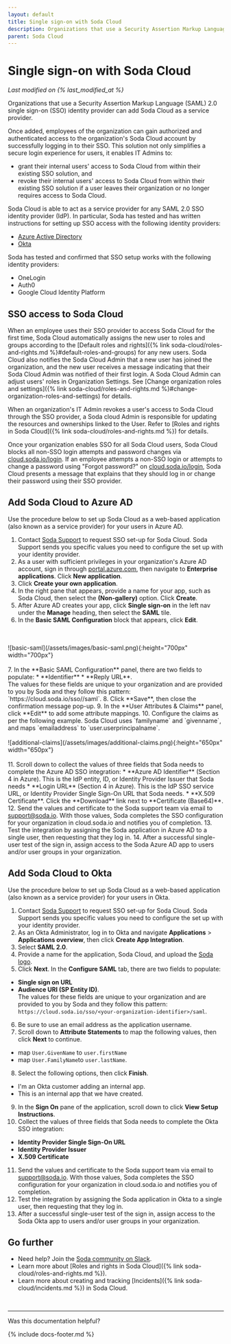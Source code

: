 ```yaml
---
layout: default
title: Single sign-on with Soda Cloud
description: Organizations that use a Security Assertion Markup Language (SAML) 2.0 single sign-on (SSO) identity provider can add Soda Cloud as a service provider.
parent: Soda Cloud
---
```


# Single sign-on with Soda Cloud
*Last modified on {% last_modified_at %}*

Organizations that use a Security Assertion Markup Language (SAML) 2.0 single sign-on (SSO) identity provider can add Soda Cloud as a service provider. 

Once added, employees of the organization can gain authorized and authenticated access to the organization's Soda Cloud account by successfully logging in to their SSO. This solution not only simplifies a secure login experience for users, it enables IT Admins to:

* grant their internal users' access to Soda Cloud from within their existing SSO solution, and
* revoke their internal users' access to Soda Cloud from within their existing SSO solution if a user leaves their organization or no longer requires access to Soda Cloud.

Soda Cloud is able to act as a service provider for any SAML 2.0 SSO identity provider (IdP). In particular, Soda has tested and has written instructions for setting up SSO access with the following identity providers: 

* [Azure Active Directory](#add-soda-cloud-to-azure-ad)
* [Okta](#add-soda-cloud-to-okta)

Soda has tested and confirmed that SSO setup works with the following identity providers:

* OneLogin
* Auth0 
* Google Cloud Identity Platform

## SSO access to Soda Cloud

When an employee uses their SSO provider to access Soda Cloud for the first time, Soda Cloud automatically assigns the new user to roles and groups according to the [Default roles and rights]({% link soda-cloud/roles-and-rights.md %}#default-roles-and-groups) for any new users. Soda Cloud also notifies the Soda Cloud Admin that a new user has joined the organization, and the new user receives a message indicating that their Soda Cloud Admin was notified of their first login. A Soda Cloud Admin can adjust users' roles in Organization Settings. See [Change organization roles and settings]({% link soda-cloud/roles-and-rights.md %}#change-organization-roles-and-settings) for details.

When an organization's IT Admin revokes a user's access to Soda Cloud through the SSO provider, a Soda cloud Admin is responsible for updating the resources and ownerships linked to the User. Refer to [Roles and rights in Soda Cloud]({% link soda-cloud/roles-and-rights.md %}) for details.

Once your organization enables SSO for all Soda Cloud users, Soda Cloud blocks all non-SSO login attempts and password changes via <a href="http://cloud.soda.io/login" target="_blank">cloud.soda.io/login<a/>. If an employee attempts a non-SSO login or attempts to change a password using "Forgot password?" on <a href="http://cloud.soda.io/login" target="_blank">cloud.soda.io/login<a/>, Soda Cloud presents a message that explains that they should log in or change their password using their SSO provider. 


## Add Soda Cloud to Azure AD

Use the procedure below to set up Soda Cloud as a web-based application (also known as a service provider) for your users in Azure AD.

1. Contact <a href="mailto:support@soda.io">Soda Support</a> to request SSO set-up for Soda Cloud. Soda Support sends you specific values you need to configure the set up with your identity provider.
2. As a user with sufficient privileges in your organization's Azure AD account, sign in through <a href="http://portal.azure.com" target="_blank">portal.azure.com<a/>, then navigate to **Enterprise applications**. Click **New application**.
3. Click **Create your own application**.
4. In the right pane that appears, provide a name for your app, such as Soda Cloud, then select the **(Non-gallery)** option. Click **Create**.
5. After Azure AD creates your app, click **Single sign-on** in the left nav under the **Manage** heading, then select the **SAML** tile.
6. In the **Basic SAML Configuration** block that appears, click **Edit**.
<br />
<br />
![basic-saml](/assets/images/basic-saml.png){:height="700px" width="700px"}
<br />
<br />
7. In the **Basic SAML Configuration** panel, there are two fields to populate: 
* **Identifier**
* **Reply URL**. <br />
The values for these fields are unique to your organization and are provided to you by Soda and they follow this pattern: `https://cloud.soda.io/sso/<short-name>/saml`.
8. Click **Save**, then close the confirmation message pop-up.
9. In the **User Attributes & Claims** panel, click **Edit** to add some attribute mappings.
10. Configure the claims as per the following example. Soda Cloud uses `familyname` and `givenname`, and maps `emailaddress` to `user.userprincipalname`.
<br />
<br />
![additional-claims](/assets/images/additional-claims.png){:height="650px" width="650px"}
<br />
<br />
11. Scroll down to collect the values of three fields that Soda needs to complete the Azure AD SSO integration: 
* **Azure AD Identifier** (Section 4 in Azure). This is the IdP entity, ID, or Identity Provider Issuer that Soda needs
* **Login URL** (Section 4 in Azure). This is the IdP SSO service URL, or Identity Provider Single Sign-On URL that Soda needs.
* **X.509 Certificate**. Click the **Download** link next to **Certificate (Base64)**.
12. Send the values and certificate to the Soda support team via email to <a href="mailto:support@soda.io" target="_blank">support@soda.io</a>. With those values, Soda completes the SSO configuration for your organization in cloud.soda.io and notifies you of completion. 
13. Test the integration by assigning the Soda application in Azure AD to a single user, then requesting that they log in.
14. After a successful single-user test of the sign in, assign access to the Soda Azure AD app to users and/or user groups in your organization.

## Add Soda Cloud to Okta

Use the procedure below to set up Soda Cloud as a web-based application (also known as a service provider) for your users in Okta.

1. Contact <a href="mailto:support@soda.io">Soda Support</a> to request SSO set-up for Soda Cloud. Soda Support sends you specific values you need to configure the set up with your identity provider.
2. As an Okta Administrator, log in to Okta and navigate **Applications** > **Applications overview**, then click **Create App Integration**.
3. Select **SAML 2.0**.
4. Provide a name for the application, Soda Cloud, and upload the <a href="soda-logo.png" download>Soda logo</a>.
5. Click **Next**. In the **Configure SAML** tab, there are two fields to populate:
* **Single sign on URL**
* **Audience URI (SP Entity ID)**. <br />
The values for these fields are unique to your organization and are provided to you by Soda and they follow this pattern: `https://cloud.soda.io/sso/<your-organization-identifier>/saml`.
6. Be sure to use an email address as the application username.
7. Scroll down to **Attribute Statements** to map the following values, then click **Next** to continue.
* map `User.GivenName` to `user.firstName`
* map `User.FamilyName`to `user.lastName`. <br />
8. Select the following options, then click **Finish**.
* I'm an Okta customer adding an internal app.
* This is an internal app that we have created. <br />
9. In the **Sign On** pane of the application, scroll down to click **View Setup Instructions**.
10. Collect the values of three fields that Soda needs to complete the Okta SSO integration:
* **Identity Provider Single Sign-On URL**
* **Identity Provider Issuer**
* **X.509 Certificate**
11. Send the values and certificate to the Soda support team via email to <a href="mailto:support@soda.io" target="_blank">support@soda.io</a>. With those values, Soda completes the SSO configuration for your organization in cloud.soda.io and notifies you of completion.
12. Test the integration by assigning the Soda application in Okta to a single user, then requesting that they log in.
13. After a successful single-user test of the sign in, assign access to the Soda Okta app to users and/or user groups in your organization.



## Go further

* Need help? Join the <a href="https://community.soda.io/slack" target="_blank"> Soda community on Slack</a>.
* Learn more about [Roles and rights in Soda Cloud]({% link soda-cloud/roles-and-rights.md %}).
* Learn more about creating and tracking [Incidents]({% link soda-cloud/incidents.md %}) in Soda Cloud.
<br />

---

Was this documentation helpful?

<!-- LikeBtn.com BEGIN -->
<span class="likebtn-wrapper" data-theme="tick" data-i18n_like="Yes" data-ef_voting="grow" data-show_dislike_label="true" data-counter_zero_show="true" data-i18n_dislike="No"></span>
<script>(function(d,e,s){if(d.getElementById("likebtn_wjs"))return;a=d.createElement(e);m=d.getElementsByTagName(e)[0];a.async=1;a.id="likebtn_wjs";a.src=s;m.parentNode.insertBefore(a, m)})(document,"script","//w.likebtn.com/js/w/widget.js");</script>
<!-- LikeBtn.com END -->

{% include docs-footer.md %}